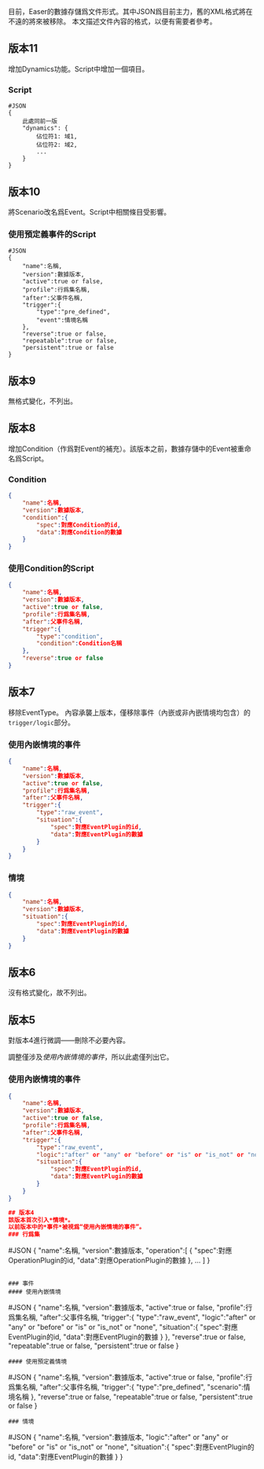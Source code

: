 目前，Easer的數據存儲爲文件形式。其中JSON爲目前主力，舊的XML格式將在不遠的將來被移除。
本文描述文件內容的格式，以便有需要者參考。

## 版本11
增加Dynamics功能。Script中增加一個項目。

### Script
```
#JSON
{
	此處同前一版
	"dynamics": {
		佔位符1: 域1,
		佔位符2: 域2,
		...
	}
}
```

## 版本10
將Scenario改名爲Event。Script中相關條目受影響。

### 使用預定義事件的Script
```
#JSON
{
	"name":名稱,
	"version":數據版本,
	"active":true or false,
	"profile":行爲集名稱,
	"after":父事件名稱,
	"trigger":{
		"type":"pre_defined",
		"event":情境名稱
	},
	"reverse":true or false,
	"repeatable":true or false,
	"persistent":true or false
}
```

## 版本9
無格式變化，不列出。

## 版本8
增加Condition（作爲對Event的補充）。該版本之前，數據存儲中的Event被重命名爲Script。

### Condition
```JSON
{
	"name":名稱,
	"version":數據版本,
	"condition":{
		"spec":對應Condition的id,
		"data":對應Condition的數據
	}
}
```

### 使用Condition的Script
```JSON
{
	"name":名稱,
	"version":數據版本,
	"active":true or false,
	"profile":行爲集名稱,
	"after":父事件名稱,
	"trigger":{
		"type":"condition",
		"condition":Condition名稱
	},
	"reverse":true or false
}
```

## 版本7
移除EventType。
內容承襲上版本，僅移除事件（內嵌或非內嵌情境均包含）的`trigger/logic`部分。

### 使用內嵌情境的事件
```JSON
{
	"name":名稱,
	"version":數據版本,
	"active":true or false,
	"profile":行爲集名稱,
	"after":父事件名稱,
	"trigger":{
		"type":"raw_event",
		"situation":{
			"spec":對應EventPlugin的id,
			"data":對應EventPlugin的數據
		}
	}
}
```

### 情境
```JSON
{
	"name":名稱,
	"version":數據版本,
	"situation":{
		"spec":對應EventPlugin的id,
		"data":對應EventPlugin的數據
	}
}

```

## 版本6
沒有格式變化，故不列出。

## 版本5
對版本4進行微調——刪除不必要內容。

調整僅涉及*使用內嵌情境的事件*，所以此處僅列出它。

### 使用內嵌情境的事件
```JSON
{
	"name":名稱,
	"version":數據版本,
	"active":true or false,
	"profile":行爲集名稱,
	"after":父事件名稱,
	"trigger":{
		"type":"raw_event",
		"logic":"after" or "any" or "before" or "is" or "is_not" or "none",
		"situation":{
			"spec":對應EventPlugin的id,
			"data":對應EventPlugin的數據
		}
	}
}

## 版本4
該版本首次引入*情境*。  
以前版本中的*事件*被視爲“使用內嵌情境的事件”。
### 行爲集
```
#JSON
{
	"name":名稱,
	"version":數據版本,
	"operation":[
		{
			"spec":對應OperationPlugin的id,
			"data":對應OperationPlugin的數據
		},
		...
	]
}
```

### 事件
#### 使用內嵌情境
```
#JSON
{
	"name":名稱,
	"version":數據版本,
	"active":true or false,
	"profile":行爲集名稱,
	"after":父事件名稱,
	"trigger":{
		"type":"raw_event",
		"logic":"after" or "any" or "before" or "is" or "is_not" or "none",
		"situation":{
			"spec":對應EventPlugin的id,
			"data":對應EventPlugin的數據
		}
	},
	"reverse":true or false,
	"repeatable":true or false,
	"persistent":true or false
}
```
#### 使用預定義情境
```
#JSON
{
	"name":名稱,
	"version":數據版本,
	"active":true or false,
	"profile":行爲集名稱,
	"after":父事件名稱,
	"trigger":{
		"type":"pre_defined",
		"scenario":情境名稱
	},
	"reverse":true or false,
	"repeatable":true or false,
	"persistent":true or false
}
```
### 情境
```
#JSON
{
	"name":名稱,
	"version":數據版本,
	"logic":"after" or "any" or "before" or "is" or "is_not" or "none",
	"situation":{
		"spec":對應EventPlugin的id,
		"data":對應EventPlugin的數據
	}
}

```

